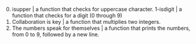 0. isupper | a function that checks for uppercase character.
1-isdigit | a function that checks for a digit (0 through 9)
2. Collaboration is key | a function that multiplies two integers.
3. The numbers speak for themselves |  a function that prints the numbers, from 0 to 9, followed by a new line.
